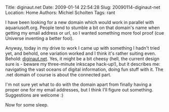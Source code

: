 Title: diginaut.net
Date: 2009-01-14 22:54:28
Slug: 20090114-diginaut-net
Location: Home
Authors: Michiel Scholten
Tags: rant

<p>I have been looking for a new domain which would work in parallel with aquariusoft.org. People tend to stumble a bit on that domain's name when getting my email address or url, so I wanted something more fool proof (cue Universe inventing a better fool).</p>

<p>Anyway, today in my drive to work I came up with something I hadn't tried yet, and behold, one variation worked and I think it's rather suiting even. Behold: <a href="http://diginaut.net">diginaut.net</a>. Yes, it might be a bit cheesy (hell, the current design sure is - beware my three-minute inkscape hack-up!), but it describes me: navigating the vast oceans of digital information, doing fun stuff with it. The .net domain of course is about the connected part.</p>

<p>I'm not sure yet what to do with the domain apart from finally having a proper one for my email addresses, but I think I'll figure out something. Suggestions are welcome :)</p>

<p>Now for some sleep.</p>